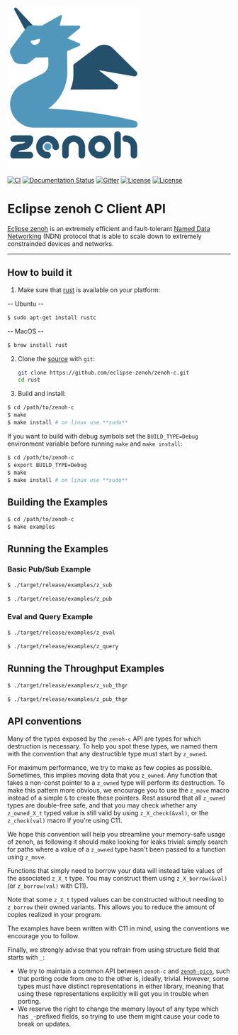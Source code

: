 ![zenoh banner](./zenoh-dragon.png)

[![CI](https://github.com/eclipse-zenoh/zenoh-c/workflows/CI/badge.svg)](https://github.com/eclipse-zenoh/zenoh-c/actions?query=workflow%3A%22CI%22)
[![Documentation Status](https://readthedocs.org/projects/zenoh-c/badge/?version=latest)](https://zenoh-c.readthedocs.io/en/latest/?badge=latest)
[![Gitter](https://badges.gitter.im/atolab/zenoh.svg)](https://gitter.im/atolab/zenoh?utm_source=badge&utm_medium=badge&utm_campaign=pr-badge)
[![License](https://img.shields.io/badge/License-EPL%202.0-blue)](https://choosealicense.com/licenses/epl-2.0/)
[![License](https://img.shields.io/badge/License-Apache%202.0-blue.svg)](https://opensource.org/licenses/Apache-2.0)


# Eclipse zenoh C Client API

[Eclipse zenoh](http://zenoh.io) is an extremely efficient and fault-tolerant [Named Data Networking](http://named-data.net) (NDN) protocol 
that is able to scale down to extremely constrainded devices and networks. 

-------------------------------
## How to build it 

1. Make sure that [rust](https://www.rust-lang.org) is available on your platform:

  -- Ubuntu -- 

  ```bash
  $ sudo apt-get install rustc
  ```

  -- MacOS -- 

  ```bash
  $ brew install rust
  ```

2. Clone the [source] with `git`:

   ```sh
   git clone https://github.com/eclipse-zenoh/zenoh-c.git
   cd rust
   ```

[source]: https://github.com/eclipse-zenoh/zenoh-c

3. Build and install:

  ```bash
  $ cd /path/to/zenoh-c
  $ make
  $ make install # on linux use **sudo**
  ```

If you want to build with debug symbols set the `BUILD_TYPE=Debug` environment variable before running `make` and `make install`:

  ```bash
  $ cd /path/to/zenoh-c
  $ export BUILD_TYPE=Debug 
  $ make
  $ make install # on linux use **sudo**
  ```

## Building the Examples

  ```bash
  $ cd /path/to/zenoh-c
  $ make examples
  ```

## Running the Examples

### Basic Pub/Sub Example
```bash
$ ./target/release/examples/z_sub
```

```bash
$ ./target/release/examples/z_pub
```

### Eval and Query Example
```bash
$ ./target/release/examples/z_eval
```

```bash
$ ./target/release/examples/z_query
```

## Running the Throughput Examples
```bash
$ ./target/release/examples/z_sub_thgr
```

```bash
$ ./target/release/examples/z_pub_thgr
```

## API conventions
Many of the types exposed by the `zenoh-c` API are types for which destruction is necessary. To help you spot these types, we named them with the convention that  any destructible type must start by `z_owned`.

For maximum performance, we try to make as few copies as possible. Sometimes, this implies moving data that you `z_owned`. Any function that takes a non-const pointer to a `z_owned` type will perform its destruction. To make this pattern more obvious, we encourage you to use the `z_move` macro instead of a simple `&` to create these pointers. Rest assured that all `z_owned` types are double-free safe, and that you may check whether any `z_owned_X_t` typed value is still valid by using `z_X_check(&val)`, or the `z_check(val)` macro if you're using C11.

We hope this convention will help you streamline your memory-safe usage of zenoh, as following it should make looking for leaks trivial: simply search for paths where a value of a `z_owned` type hasn't been passed to a function using `z_move`.

Functions that simply need to borrow your data will instead take values of the associated `z_X_t` type. You may construct them using `z_X_borrow(&val)` (or `z_borrow(val)` with C11).

Note that some `z_X_t` typed values can be constructed without needing to `z_borrow` their owned variants. This allows you to reduce the amount of copies realized in your program.

The examples have been written with C11 in mind, using the conventions we encourage you to follow.

Finally, we strongly advise that you refrain from using structure field that starts with `_`:
* We try to maintain a common API between `zenoh-c` and [`zenoh-pico`](https://github.com/eclipse-zenoh/zenoh-pico), such that porting code from one to the other is, ideally, trivial. However, some types must have distinct representations in either library, meaning that using these representations explicitly will get you in trouble when porting.
* We reserve the right to change the memory layout of any type which has `_`-prefixed fields, so trying to use them might cause your code to break on updates.